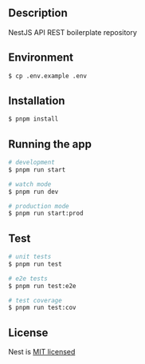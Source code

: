 ## Description

NestJS API REST boilerplate repository

## Environment

```bash
$ cp .env.example .env
```

## Installation

```bash
$ pnpm install
```

## Running the app

```bash
# development
$ pnpm run start

# watch mode
$ pnpm run dev

# production mode
$ pnpm run start:prod
```

## Test

```bash
# unit tests
$ pnpm run test

# e2e tests
$ pnpm run test:e2e

# test coverage
$ pnpm run test:cov
```

## License

Nest is [MIT licensed](LICENSE)
